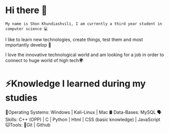 # Hi there 👋
`My name is Shon Khundiashvili, I am currently a third year student in computer science 💻`

I like to learn new technologies, create things, test them and most importantly develop 🔨

I love the innovative technological world and am looking for a job in order to connect to huge world of high tech🌍

# ⚡Knowledge I learned during my studies 

📰Operating Systems: Windows | Kali-Linux | Mac
🛢️ Data-Bases: MySQL
🗣 Skills: C++ (OPP) | C | Python | Html | CSS (basic knowledge) | JavaScript
🐱‍Tools: 👤Git | Github
